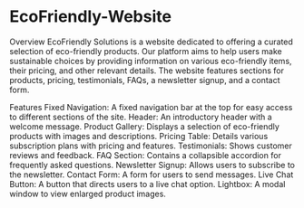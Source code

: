 # EcoFriendly-Website
Overview
EcoFriendly Solutions is a website dedicated to offering a curated selection of eco-friendly products. Our platform aims to help users make sustainable choices by providing information on various eco-friendly items, their pricing, and other relevant details. The website features sections for products, pricing, testimonials, FAQs, a newsletter signup, and a contact form.

Features
Fixed Navigation: A fixed navigation bar at the top for easy access to different sections of the site.
Header: An introductory header with a welcome message.
Product Gallery: Displays a selection of eco-friendly products with images and descriptions.
Pricing Table: Details various subscription plans with pricing and features.
Testimonials: Shows customer reviews and feedback.
FAQ Section: Contains a collapsible accordion for frequently asked questions.
Newsletter Signup: Allows users to subscribe to the newsletter.
Contact Form: A form for users to send messages.
Live Chat Button: A button that directs users to a live chat option.
Lightbox: A modal window to view enlarged product images.
